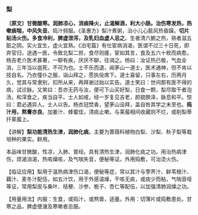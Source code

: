### 梨

**〔原文〕甘微酸寒。润肺凉心，消痰降火，止渴解酒，利大小肠。治伤寒发热，热嗽痰喘，中风失音**。捣汁频服。《圣惠方》梨汁煮粥，治小儿心脏风热昏躁。**切片贴汤火伤。多食冷利，脾虚泄泻，及乳妇血虚人忌之**。生者清六腑之热，熟者滋五脏之阴。实火宜生，虚火宜熟。《泊宅篇》有仕宦病消渴，医谓不过三十日死，即弃官归，途遇一医，令致北梨二担，食尽则瘥，宦如其言，食及五六十枚而病愈。杨吉老介医术甚著，一聊有疾，厌厌不聊，往谒之。杨曰：汝证热已极，气血全消，三年当以疽死，不可为也。士不乐而退，闻茅山一道士，医术通神，但不肯以技自名。乃衣僮仆之服，诣山拜之，愿执役席下。道士喜留，只事左右，历两月久，觉其与常隶别，扣所从来，再拜谢过始以实告。道士笑曰：世间那有医不得的病，试诊脉。又笑曰：吾亦无药与汝，便可下山买好梨，日食一颗，梨尽取干者泡汤，和滓食之，疾当自平。士人如戒，经一岁复见吉老，颜貌腴泽，脉息和平。惊曰：君必遇异人。士人以告。杨衣冠焚香，望茅山设拜，盖自咎其学之未至也。**捣汁用，熬膏亦良**。加姜汁、蜂蜜佳，清痰止嗽。与莱菔相间收藏则不烂，或削梨蒂扦莱菔上。

【讲解】**梨功能清热生津，润肺化痰**。主要为蔷薇科植物白梨、沙梨、秋子梨等栽培种的果实。鲜用。

本品味甘微酸，性凉，入肺、胃经。具有清热生津，润肺化痰之功。用治热病津伤，烦渴消渴，热咳燥咳，及气喘失音，便秘等证。外用捣敷，可治烫火伤。

【临证应用】梨用于温热病津伤口渴，便秘等症，常以其汁与荸荠汁、鲜苇根汁、藕汁、麦冬汁配伍，如五汁饮，用于外感温燥，干咳无痰，或痰少而粘，气喘音哑等证，常用梨皮与桑叶、桔梗、沙参、栀子、杏仁等配伍，以加强清肺润燥之功。

【用量用法】内服：生食，或捣汁，或熬膏，适量。外用：切薄片或捣敷患处。甘寒之品，脾虚便溏及寒嗽者忌服。
